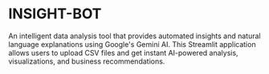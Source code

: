 # INSIGHT-BOT
 An intelligent data analysis tool that provides automated insights and natural language explanations using Google's Gemini AI. This Streamlit application allows users to upload CSV files and get instant AI-powered analysis, visualizations, and business recommendations.

